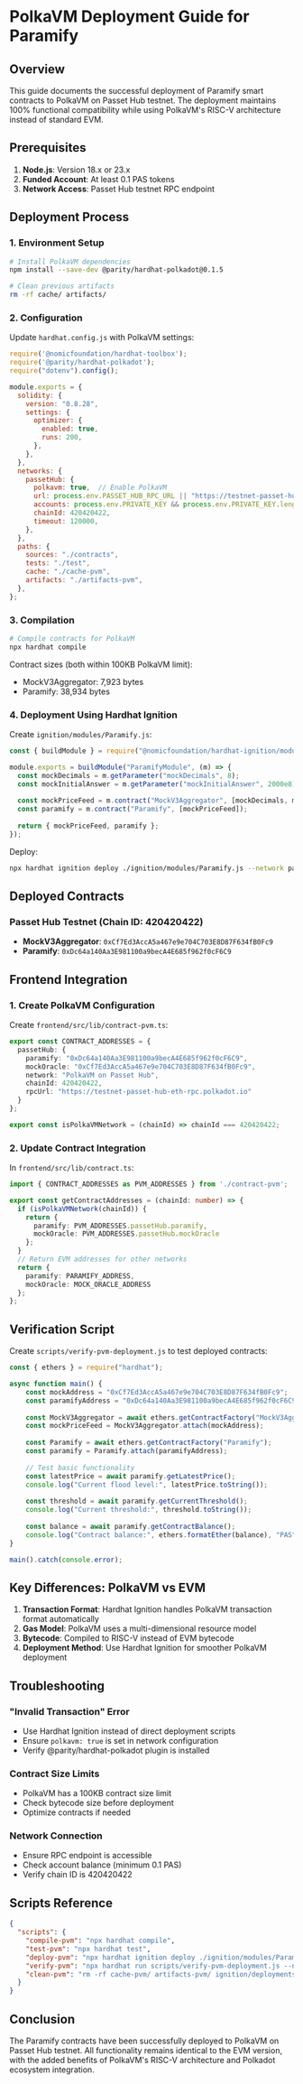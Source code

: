 # PolkaVM Deployment Guide for Paramify

## Overview

This guide documents the successful deployment of Paramify smart contracts to PolkaVM on Passet Hub testnet. The deployment maintains 100% functional compatibility while using PolkaVM's RISC-V architecture instead of standard EVM.

## Prerequisites

1. **Node.js**: Version 18.x or 23.x
2. **Funded Account**: At least 0.1 PAS tokens
3. **Network Access**: Passet Hub testnet RPC endpoint

## Deployment Process

### 1. Environment Setup

```bash
# Install PolkaVM dependencies
npm install --save-dev @parity/hardhat-polkadot@0.1.5

# Clean previous artifacts
rm -rf cache/ artifacts/
```

### 2. Configuration

Update `hardhat.config.js` with PolkaVM settings:

```javascript
require('@nomicfoundation/hardhat-toolbox');
require('@parity/hardhat-polkadot');
require("dotenv").config();

module.exports = {
  solidity: {
    version: "0.8.28",
    settings: {
      optimizer: {
        enabled: true,
        runs: 200,
      },
    },
  },
  networks: {
    passetHub: {
      polkavm: true,  // Enable PolkaVM
      url: process.env.PASSET_HUB_RPC_URL || "https://testnet-passet-hub-eth-rpc.polkadot.io",
      accounts: process.env.PRIVATE_KEY && process.env.PRIVATE_KEY.length === 66 ? [process.env.PRIVATE_KEY] : [],
      chainId: 420420422,
      timeout: 120000,
    },
  },
  paths: {
    sources: "./contracts",
    tests: "./test",
    cache: "./cache-pvm",
    artifacts: "./artifacts-pvm",
  },
};
```

### 3. Compilation

```bash
# Compile contracts for PolkaVM
npx hardhat compile
```

Contract sizes (both within 100KB PolkaVM limit):
- MockV3Aggregator: 7,923 bytes
- Paramify: 38,934 bytes

### 4. Deployment Using Hardhat Ignition

Create `ignition/modules/Paramify.js`:

```javascript
const { buildModule } = require("@nomicfoundation/hardhat-ignition/modules");

module.exports = buildModule("ParamifyModule", (m) => {
  const mockDecimals = m.getParameter("mockDecimals", 8);
  const mockInitialAnswer = m.getParameter("mockInitialAnswer", 2000e8);
  
  const mockPriceFeed = m.contract("MockV3Aggregator", [mockDecimals, mockInitialAnswer]);
  const paramify = m.contract("Paramify", [mockPriceFeed]);
  
  return { mockPriceFeed, paramify };
});
```

Deploy:

```bash
npx hardhat ignition deploy ./ignition/modules/Paramify.js --network passetHub
```

## Deployed Contracts

### Passet Hub Testnet (Chain ID: 420420422)

- **MockV3Aggregator**: `0xCf7Ed3AccA5a467e9e704C703E8D87F634fB0Fc9`
- **Paramify**: `0xDc64a140Aa3E981100a9becA4E685f962f0cF6C9`

## Frontend Integration

### 1. Create PolkaVM Configuration

Create `frontend/src/lib/contract-pvm.ts`:

```typescript
export const CONTRACT_ADDRESSES = {
  passetHub: {
    paramify: "0xDc64a140Aa3E981100a9becA4E685f962f0cF6C9",
    mockOracle: "0xCf7Ed3AccA5a467e9e704C703E8D87F634fB0Fc9",
    network: "PolkaVM on Passet Hub",
    chainId: 420420422,
    rpcUrl: "https://testnet-passet-hub-eth-rpc.polkadot.io"
  }
};

export const isPolkaVMNetwork = (chainId) => chainId === 420420422;
```

### 2. Update Contract Integration

In `frontend/src/lib/contract.ts`:

```typescript
import { CONTRACT_ADDRESSES as PVM_ADDRESSES } from './contract-pvm';

export const getContractAddresses = (chainId: number) => {
  if (isPolkaVMNetwork(chainId)) {
    return {
      paramify: PVM_ADDRESSES.passetHub.paramify,
      mockOracle: PVM_ADDRESSES.passetHub.mockOracle
    };
  }
  // Return EVM addresses for other networks
  return {
    paramify: PARAMIFY_ADDRESS,
    mockOracle: MOCK_ORACLE_ADDRESS
  };
};
```

## Verification Script

Create `scripts/verify-pvm-deployment.js` to test deployed contracts:

```javascript
const { ethers } = require("hardhat");

async function main() {
    const mockAddress = "0xCf7Ed3AccA5a467e9e704C703E8D87F634fB0Fc9";
    const paramifyAddress = "0xDc64a140Aa3E981100a9becA4E685f962f0cF6C9";
    
    const MockV3Aggregator = await ethers.getContractFactory("MockV3Aggregator");
    const mockPriceFeed = MockV3Aggregator.attach(mockAddress);
    
    const Paramify = await ethers.getContractFactory("Paramify");
    const paramify = Paramify.attach(paramifyAddress);
    
    // Test basic functionality
    const latestPrice = await paramify.getLatestPrice();
    console.log("Current flood level:", latestPrice.toString());
    
    const threshold = await paramify.getCurrentThreshold();
    console.log("Current threshold:", threshold.toString());
    
    const balance = await paramify.getContractBalance();
    console.log("Contract balance:", ethers.formatEther(balance), "PAS");
}

main().catch(console.error);
```

## Key Differences: PolkaVM vs EVM

1. **Transaction Format**: Hardhat Ignition handles PolkaVM transaction format automatically
2. **Gas Model**: PolkaVM uses a multi-dimensional resource model
3. **Bytecode**: Compiled to RISC-V instead of EVM bytecode
4. **Deployment Method**: Use Hardhat Ignition for smoother PolkaVM deployment

## Troubleshooting

### "Invalid Transaction" Error
- Use Hardhat Ignition instead of direct deployment scripts
- Ensure `polkavm: true` is set in network configuration
- Verify @parity/hardhat-polkadot plugin is installed

### Contract Size Limits
- PolkaVM has a 100KB contract size limit
- Check bytecode size before deployment
- Optimize contracts if needed

### Network Connection
- Ensure RPC endpoint is accessible
- Check account balance (minimum 0.1 PAS)
- Verify chain ID is 420420422

## Scripts Reference

```json
{
  "scripts": {
    "compile-pvm": "npx hardhat compile",
    "test-pvm": "npx hardhat test",
    "deploy-pvm": "npx hardhat ignition deploy ./ignition/modules/Paramify.js --network passetHub",
    "verify-pvm": "npx hardhat run scripts/verify-pvm-deployment.js --network passetHub",
    "clean-pvm": "rm -rf cache-pvm/ artifacts-pvm/ ignition/deployments/"
  }
}
```

## Conclusion

The Paramify contracts have been successfully deployed to PolkaVM on Passet Hub testnet. All functionality remains identical to the EVM version, with the added benefits of PolkaVM's RISC-V architecture and Polkadot ecosystem integration.
